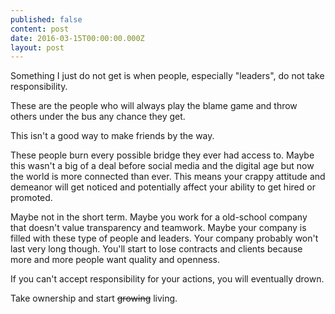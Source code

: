 ```yaml
---
published: false
content: post
date: 2016-03-15T00:00:00.000Z
layout: post
---
```


Something I just do not get is when people, especially "leaders", do not take responsibility.

These are the people who will always play the blame game and throw others under the bus any chance they get.

This isn't a good way to make friends by the way.

These people burn every possible bridge they ever had access to. Maybe this wasn't a big of a deal before social media and the digital age but now the world is more connected than ever. This means your crappy attitude and demeanor will get noticed and potentially affect your ability to get hired or promoted.

Maybe not in the short term. Maybe you work for a old-school company that doesn't value transparency and teamwork. Maybe your company is filled with these type of people and leaders. Your company probably won't last very long though. You'll start to lose contracts and clients because more and more people want quality and openness.

If you can't accept responsibility for your actions, you will eventually drown. 

Take ownership and start ~~growing~~ living.

